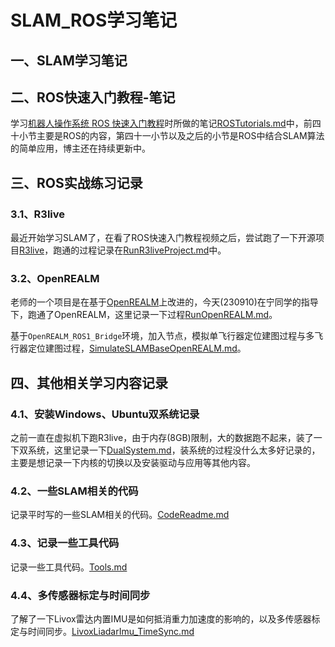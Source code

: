 <!--
 * @Author       : Bingqiang Zhou
 * @Date         : 2023-07-09 22:20:38
 * @LastEditors  : Bingqiang Zhou
 * @LastEditTime : 2023-09-11 00:32:30
 * @Description  : 
-->

# SLAM_ROS学习笔记

## 一、SLAM学习笔记

## 二、ROS快速入门教程-笔记

学习[机器人操作系统 ROS 快速入门教程](https://space.bilibili.com/411541289/channel/collectiondetail?sid=693700)时所做的笔记[ROSTutorials.md](./Files/ROSTutorials.md)中，前四十小节主要是ROS的内容，第四十一小节以及之后的小节是ROS中结合SLAM算法的简单应用，博主还在持续更新中。

## 三、ROS实战练习记录

### 3.1、R3live

最近开始学习SLAM了，在看了ROS快速入门教程视频之后，尝试跑了一下开源项目[R3live](https://github.com/hku-mars/r3live)，跑通的过程记录在[RunR3liveProject.md](./Files/RunR3liveProject.md)中。

### 3.2、OpenREALM

老师的一个项目是在基于[OpenREALM](https://github.com/laxnpander/OpenREALM)上改进的，今天(230910)在宁同学的指导下，跑通了OpenREALM，这里记录一下过程[RunOpenREALM.md](./Files/RunOpenREALM.md)。

基于`OpenREALM_ROS1_Bridge`环境，加入节点，模拟单飞行器定位建图过程与多飞行器定位建图过程，[SimulateSLAMBaseOpenREALM.md](./Files/SimulateSLAMBaseOpenREALM.md)。

## 四、其他相关学习内容记录

### 4.1、安装Windows、Ubuntu双系统记录

之前一直在虚拟机下跑R3live，由于内存(8GB)限制，大的数据跑不起来，装了一下双系统，这里记录一下[DualSystem.md](./Files/DualSystem.md)，装系统的过程没什么太多好记录的，主要是想记录一下内核的切换以及安装驱动与应用等其他内容。

### 4.2、一些SLAM相关的代码

记录平时写的一些SLAM相关的代码。[CodeReadme.md](./Codes/CodeReadme.md)

### 4.3、记录一些工具代码

记录一些工具代码。[Tools.md](./Files/Tools.md)

### 4.4、多传感器标定与时间同步

了解了一下Livox雷达内置IMU是如何抵消重力加速度的影响的，以及多传感器标定与时间同步。[LivoxLiadarImu_TimeSync.md](./Files/LivoxLiadarImu_TimeSync.md)
